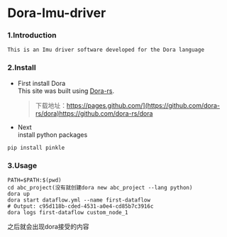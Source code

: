 # Dora-Imu-driver

### 1.Introduction
    This is an Imu driver software developed for the Dora language
### 2.Install
 + First install Dora  
   This site was built using [Dora-rs]([https://pages.github.com/](https://github.com/dora-rs/dora)https://github.com/dora-rs/dora).   
   >下载地址：https://pages.github.com/](https://github.com/dora-rs/dora)https://github.com/dora-rs/dora
+ Next  
  install python packages  

```
pip install pinkle
```

### 3.Usage
```
PATH=$PATH:$(pwd)
cd abc_project(没有就创建dora new abc_project --lang python)
dora up
dora start dataflow.yml --name first-dataflow
# Output: c95d118b-cded-4531-a0e4-cd85b7c3916c
dora logs first-dataflow custom_node_1
```
之后就会出现dora接受的内容
